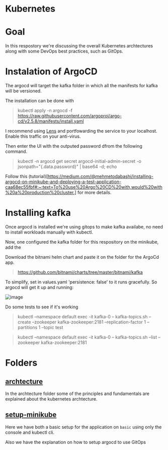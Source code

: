 # Kubernetes

# Goal

In this respostory we're discussing the overall Kubernetes archtectures along with some DevOps best practices, such as GitOps.

# Instalation of ArgoCD

The argocd will target the kafka folder in which all the manifests for kafka will be versioned.

The installation can be done with

> kubectl apply -n argocd -f https://raw.githubusercontent.com/argoproj/argo-cd/v2.5.8/manifests/install.yaml

I recommend using [Lens](https://k8slens.dev/) and portfowarding the service to your localhost. Enable this traffic on your anti-virus.

Then enter the UI with the outputed password dfrom the following command.

> kubectl -n argocd get secret argocd-initial-admin-secret -o jsonpath="{.data.password}" | base64 -d; echo

Follow this (tutorial)[https://medium.com/@mehmetodabashi/installing-argocd-on-minikube-and-deploying-a-test-application-caa68ec55fbf#:~:text=To%20use%20Argo%20CD%20with,would%20with%20a%20production%20cluster.] for more details.

# Installing kafka

Once argocd is installed we're using gitops to make kafka availabe, no need to install workloads manually with kubectl.

Now, one configured the kafka folder for this respository on the minikube, add the

Download the bitnami helm chart and paste it on the folder for the ArgoCd app.

> https://github.com/bitnami/charts/tree/master/bitnami/kafka

To simplify, set in values.yaml 'persistence: false' to it runs gracefully. So argocd will get it up and running:

![image](https://github.com/keisyd/kubernets-fundamentals/assets/57769796/a6efb80a-da10-4295-b067-1ee02226a523)

Do some tests to see if it's working

> kubectl –namespace default exec -it kafka-0 – kafka-topics.sh –create –zookeeper kafka-zookeeper:2181 –replication-factor 1 –partitions 1 –topic test

> kubectl –namespace default exec -it kafka-0 – kafka-topics.sh –list –zookeeper kafka-zookeeper:2181

# Folders

## [archtecture](https://github.com/keisyd/kubernets-fundamentals/tree/main/archtecture)

In the archtecture folder some of the principles and fundamentals are explained about the kubernetes archtecture.

## [setup-minikube](https://github.com/keisyd/kubernets-fundamentals/tree/main/setup-minikube)

Here we have both a basic setup for the application on `basic` using only the console and kubectl cli.

Also we have the explanation on how to setup argocd to use GitOps
